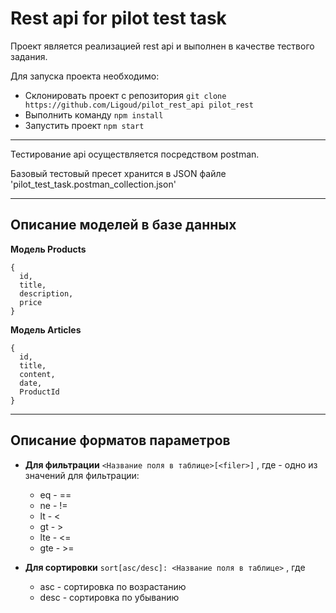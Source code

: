 # Rest api for pilot test task

Проект является реализацией rest api и выполнен в качестве тествого задания.

Для запуска проекта необходимо:
- Склонировать проект с репозитория `git clone https://github.com/Ligoud/pilot_rest_api pilot_rest`
- Выполнить команду `npm install`
- Запустить проект `npm start`

---
Тестирование api осуществляется посредством postman. 

Базовый тестовый пресет хранится в JSON файле 'pilot_test_task.postman_collection.json'

---
## **Описание моделей в базе данных**
**Модель Products**
```
{
  id,
  title,
  description,
  price
}
```
**Модель Articles**
```
{
  id,
  title,
  content,
  date,
  ProductId
}
```
---
## **Описание форматов параметров**

- **Для фильтрации**
`<Название поля в таблице>[<filer>]`
, где <filter> - одно из значений для фильтрации:
  - eq - ==
  - ne - !=
  - lt - <
  - gt - >
  - lte - <=
  - gte - >=
  
- **Для сортировки**
  `sort[asc/desc]: <Название поля в таблице>`
  , где 
  - asc - сортировка по возрастанию
  - desc - сортировка по убыванию
 
